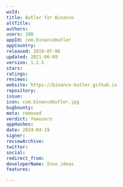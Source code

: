 ```yaml
---
wsId: 
title: Butler for Binance
altTitle: 
authors: 
users: 100
appId: com.binancebutler
appCountry: 
released: 2019-07-06
updated: 2021-06-09
version: 1.2.5
stars: 
ratings: 
reviews: 
website: https://binance-butler.github.io
repository: 
issue: 
icon: com.binancebutler.jpg
bugbounty: 
meta: removed
verdict: fewusers
appHashes: 
date: 2024-04-19
signer: 
reviewArchive: 
twitter: 
social: 
redirect_from: 
developerName: Inno ideas
features: 

---
```


